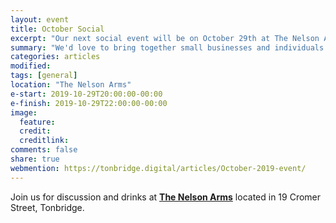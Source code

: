 ```yaml
---
layout: event
title: October Social
excerpt: "Our next social event will be on October 29th at The Nelson Arms"
summary: "We'd love to bring together small businesses and individuals throughout Tonbridge looking to chat about all aspects of their digital strategy. Whether you're working in technology, the Web or a complete novice/outsider looking for advice then please come along."
categories: articles
modified:
tags: [general]
location: "The Nelson Arms"
e-start: 2019-10-29T20:00:00-00:00
e-finish: 2019-10-29T22:00:00-00:00
image:
  feature:
  credit:
  creditlink:
comments: false
share: true
webmention: https://tonbridge.digital/articles/October-2019-event/
---
```

Join us for discussion and drinks at **[The Nelson Arms](http://thenelsonarms.com/)** located in 19 Cromer Street, Tonbridge.
